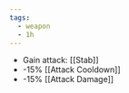 ```yaml
---
tags:
  - weapon
  - 1h
---
```


* Gain attack: [[Stab]]
* -15% [[Attack Cooldown]]
* -15% [[Attack Damage]]
